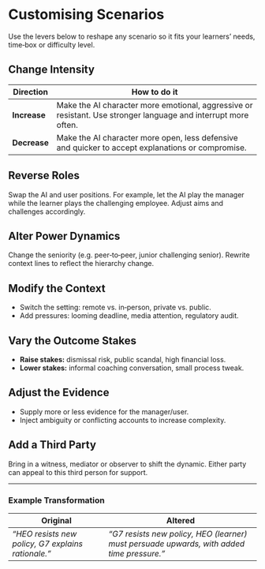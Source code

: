 # Customising Scenarios

Use the levers below to reshape any scenario so it fits your learners’ needs, time‑box or difficulty level.

## Change Intensity
| Direction | How to do it |
|-----------|--------------|
| **Increase** | Make the AI character more emotional, aggressive or resistant. Use stronger language and interrupt more often. |
| **Decrease** | Make the AI character more open, less defensive and quicker to accept explanations or compromise. |

## Reverse Roles
Swap the AI and user positions. For example, let the AI play the manager while the learner plays the challenging employee. Adjust aims and challenges accordingly.

## Alter Power Dynamics
Change the seniority (e.g. peer‑to‑peer, junior challenging senior). Rewrite context lines to reflect the hierarchy change.

## Modify the Context
- Switch the setting: remote vs. in‑person, private vs. public.
- Add pressures: looming deadline, media attention, regulatory audit.

## Vary the Outcome Stakes
- **Raise stakes:** dismissal risk, public scandal, high financial loss.  
- **Lower stakes:** informal coaching conversation, small process tweak.

## Adjust the Evidence
- Supply more or less evidence for the manager/user.  
- Inject ambiguity or conflicting accounts to increase complexity.

## Add a Third Party
Bring in a witness, mediator or observer to shift the dynamic. Either party can appeal to this third person for support.

---

### Example Transformation

| Original | Altered |
|----------|---------|
| *“HEO resists new policy, G7 explains rationale.”* | *“G7 resists new policy, HEO (learner) must persuade upwards, with added time pressure.”* |
